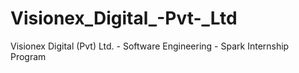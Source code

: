 # Visionex_Digital_-Pvt-_Ltd
Visionex Digital (Pvt) Ltd. - Software Engineering - Spark Internship Program
